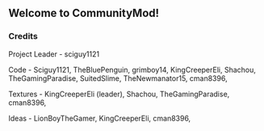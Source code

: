 ## Welcome to CommunityMod!


### Credits
Project Leader - sciguy1121

Code 	  - Sciguy1121,
		TheBluePenguin, 
	        grimboy14, 
	        KingCreeperEli, 
	        Shachou, 
	        TheGamingParadise, 
	        SuitedSlime,
		TheNewmanator15,
		cman8396,
	   
Textures  - KingCreeperEli (leader),
          	Shachou, 
		TheGamingParadise,
		cman8396, 

Ideas	- LionBoyTheGamer,
		KingCreeperEli,
		cman8396,
